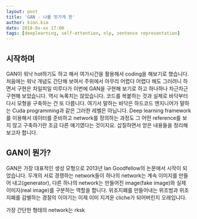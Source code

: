 ```yaml
---
layout: post
title: 'GAN - 나를 맛가게 한'
author: kion.kim
date: 2018-0x-xx 17:00
tags: [deeplearning, self-attention, nlp, sentence representation]
---
```



## 시작하며

GAN이 워낙 hot하기도 하고 해서 여가시간을 활용해서 coding을 해보기로 했습니다. 처음에는 워낙 개념도 간단해 보여서 주위에서 아무리 어렵다 어렵다 해도 그러려니 하면서 구현은 차일피일 미루다가 이번에 GAN을 구현해 보기로 하고 하나하나 차근차근 구현해 보았습니다. 역시 녹록치는 않았습니다. 코드를 복붙하는 것과 실제로 바닥부터 다시 모형을 구축하는 건 또 다릅니다. 여기서 말하는 바닥은 하드코드 엔지니어가 말하는 Cuda programming과 같은 그러한 레벨은 아닙니다. Deep learning framework를 이용해서 데이터를 준비하고 network를 정의하는 과정도 그 어떤 reference를 보지 않고 구축하기란 조금 다른 얘기였다는 것이지요. 삽질하면서 얻은 내용들을 정리해 보고자 합니다.


## GAN이 뭔가?

GAN은 가장 대표적인 생성 모형으로 2013년 Ian Goodfellow의 논문에서 시작이 되었습니다. 두개의 서로 경쟁하는 network들이 하나의 network는 계속 이미지를 만들어 내고(generator), 다른 하나의 network는 만들어진 image(fake image)와 실제 이미지(real image)를 구분하는 역할을 합니다. 위조지폐를 만들어내는 위조범과 위조 지폐를 감별하는 경찰의 이야기는 이제 이미 지겨운 cliche가 되어버린지 오래입니다.

가장 간단한 형태의 network는 rksk